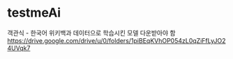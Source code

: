 # testmeAi
객관식 - 한국어 위키백과 데이터으로 학습시킨 모델 다운받아야 함
https://drive.google.com/drive/u/0/folders/1piBEqKVhOP054zL0qZiFfLyJO24UVqk7
